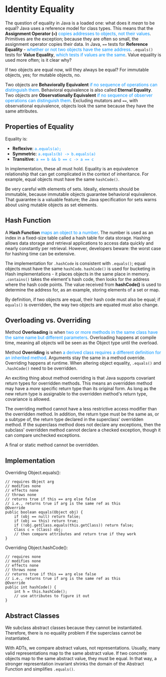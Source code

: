 # Identity Equality

The question of equality in Java is a loaded one: what does it *mean* to be equal?  Java uses a reference model for class types.  This means that the **Assignment Operator (`=`)** <span style="color:#0091ff;">copies addresses to objects, not their values</span>.  Primitives are the exception; because they are often so small, the assignment operator copies their data.  In Java, `==` tests for **Reference Equality** - <span style="color:#0091ff;">whether or not two objects have the same address</span>.  `.equals()` tests for **Value Equality**, <span style="color:#0091ff;">which tests if values are the same</span>.  Value equality is used more often; is it clear why?

If two objects are equal now, will they always be equal?  For immutable objects, yes; for mutable objects, no.

Two objects are **Behaviorally Equivalent** <span style="color:#0091ff;">if no sequence of operations can distinguish them</span>.  Behavioral equivalence is also called **Eternal Equality**.  Two objects are **Observationally Equivalent** <span style="color:#0091ff;">if no sequence of observer operations can distinguish them</span>.  Excluding mutators and `==`, with observational equivalence, objects look the same because they have the same attributes.

## Properties of Equality

Equality is:

- **Reflexive**: <span style="color:#0091ff;">`a.equals(a);`</span>
- **Symmetric**: <span style="color:#0091ff;">`a.equals(b) -> b.equals(a)`</span>
- **Transitive**: <span style="color:#0091ff;">`a == b && b == c -> a == c`</span>

In implementation, these all must hold.  Equality is an equivalence relationship that can get complicated in the context of inheritance.  For example, equal objects must have the same `hashCode()`.

Be very careful with elements of sets.  Ideally, elements should be immutable, because immutable objects guarantee behavioral equivalence.  That guarantee is a valuable feature; the Java specification for sets warns about using mutable objects as set elements.

## Hash Function

A **Hash Function** <span style="color:#0091ff;">maps an object to a number</span>.  The number is used as an index in a fixed-size table called a hash table for data storage.  Hashing allows data storage and retrieval applications to access data quickly and nearly constantly per retrieval.  However, developers beware: the worst case for hashing time can be extensive.

The implementation for `.hashCode` is consistent with `.equals()`; equal objects must have the same `hashCode`.  `hashCode()` is used for bucketing in Hash implementations - it places objects in the same place in memory.  `.contains()` takes the element's hash code, then looks for the address where the hash code points.  The value received from **hashCode()** is used to determine the address for, as an example, storing elements of a set or map.

By definition, if two objects are equal, their hash code must also be equal; if `equals()` is overridden, the way two objects are equated must also change.

## Overloading vs. Overriding

Method **Overloading** is when <span style="color:#0091ff;">two or more methods in the same class have the same name but different parameters</span>.  Overloading happens at compile time, meaning all objects will be seen as the Object type until the overload.

Method **Overriding** is when <span style="color:#0091ff;">a derived class requires a different definition for an inherited method</span>.  Arguments stay the same in a method override.  Overriding happens at runtime.  When altering object equality, `.equals()` and `.hashCode()` need to be overridden.

An exciting thing about method overriding is that Java supports covariant return types for overridden methods.  This means an overridden method may have a *more* specific return type than its original form.  As long as the new return type is assignable to the overridden method's return type, covariance is allowed.

The overriding method cannot have a less restrictive access modifier than the overridden method.  In addition, the return type must be the same as, or a subtype of, the return type declared in the superclass' overridden method.  If the superclass method does not declare any exceptions, then the subclass' overridden method cannot declare a checked exception, though it can compare unchecked exceptions.

A final or static method cannot be overridden.

## Implementation

Overriding Object.equals():

    // requires Object arg
    // modifies none
    // effects none
    // throws none
    // returns true if this == arg else false
    // i.e., returns true if arg is the same ref as this
    @Override
    public boolean equals(Object obj) {
        if (obj == null) return false;
        if (obj == this) return true;
        if (!obj.getClass.equals(this.getClass)) return false;
        Class c = (Class) obj;
        // then compare attributes and return true if they work
    }

Overriding Object.hashCode():

    // requires none
    // modifies none
    // effects none
    // throws none
    // returns true if this == arg else false
    // i.e., returns true if arg is the same ref as this
    @Override
    public int hashCode() {
        int h = this.hashCode();
        // use attributes to figure it out
    }

## Abstract Classes

We subclass abstract classes because they cannot be instantiated.  Therefore, there is no equality problem if the superclass cannot be instantiated.

With ADTs, we compare abstract values, not representations.  Usually, many valid representations map to the same abstract value.  If two concrete objects map to the same abstract value, they must be equal.  In that way, a stronger representation invariant shrinks the domain of the Abstract Function and simplifies `.equals()`.